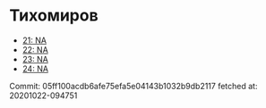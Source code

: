 # Тихомиров
- [21: NA](21.md)
- [22: NA](22.md)
- [23: NA](23.md)
- [24: NA](24.md)

Commit: 05ff100acdb6afe75efa5e04143b1032b9db2117
 fetched at: 20201022-094751
